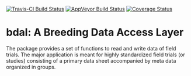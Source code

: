 [![Travis-CI Build Status](https://travis-ci.org/c5sire/bdal.png?branch=master)](https://travis-ci.org/c5sire/bdal) [![AppVeyor Build Status](https://ci.appveyor.com/api/projects/status/github/c5sire/bdal?branch=master)](https://ci.appveyor.com/project/c5sire/bdal) [![Coverage Status](https://img.shields.io/coveralls/c5sire/bdal.svg)](https://coveralls.io/r/c5sire/bdal?branch=master)

<!-- README.md is generated from README.Rmd. Please edit that file -->
bdal: A Breeding Data Access Layer
==================================

The package provides a set of functions to read and write data of field trials. The major application is meant for highly standardized field trials (or studies) consisting of a primary data sheet accompanied by meta data organized in groups.
